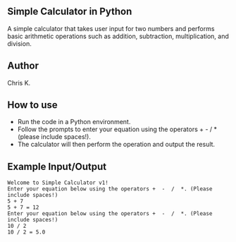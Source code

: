 ## Simple Calculator in Python
A simple calculator that takes user input for two numbers and performs basic arithmetic operations such as addition, subtraction, multiplication, and division.

## Author
Chris K.
## How to use
* Run the code in a Python environment.
* Follow the prompts to enter your equation using the operators + - / * (please include spaces!).
* The calculator will then perform the operation and output the result.
## Example Input/Output
```
Welcome to Simple Calculator v1!
Enter your equation below using the operators +  -  /  *. (Please include spaces!)
5 + 7
5 + 7 = 12
Enter your equation below using the operators +  -  /  *. (Please include spaces!)
10 / 2
10 / 2 = 5.0
```

